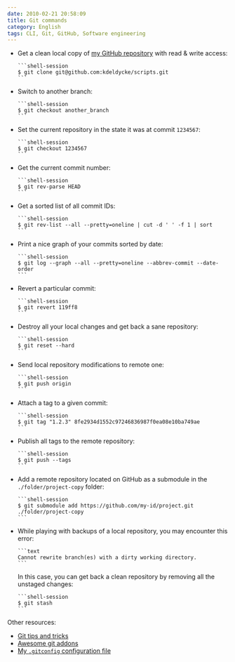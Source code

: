 ```yaml
---
date: 2010-02-21 20:58:09
title: Git commands
category: English
tags: CLI, Git, GitHub, Software engineering
---
```


  * Get a clean local copy of [my GitHub repository](https://github.com/kdeldycke/scripts) with read & write access:

        ```shell-session
        $ git clone git@github.com:kdeldycke/scripts.git
        ```

  * Switch to another branch:

        ```shell-session
        $ git checkout another_branch
        ```

  * Set the current repository in the state it was at commit `1234567`:

        ```shell-session
        $ git checkout 1234567
        ```

  * Get the current commit number:

        ```shell-session
        $ git rev-parse HEAD
        ```

  * Get a sorted list of all commit IDs:

        ```shell-session
        $ git rev-list --all --pretty=oneline | cut -d ' ' -f 1 | sort
        ```

  * Print a nice graph of your commits sorted by date:

        ```shell-session
        $ git log --graph --all --pretty=oneline --abbrev-commit --date-order
        ```

  * Revert a particular commit:

        ```shell-session
        $ git revert 119ff8
        ```

  * Destroy all your local changes and get back a sane repository:

        ```shell-session
        $ git reset --hard
        ```

  * Send local repository modifications to remote one:

        ```shell-session
        $ git push origin
        ```

  * Attach a tag to a given commit:

        ```shell-session
        $ git tag "1.2.3" 8fe2934d1552c97246836987f0ea08e10ba749ae
        ```

  * Publish all tags to the remote repository:

        ```shell-session
        $ git push --tags
        ```

  * Add a remote repository located on GitHub as a submodule in the `./folder/project-copy` folder:

        ```shell-session
        $ git submodule add https://github.com/my-id/project.git ./folder/project-copy
        ```

  * While playing with backups of a local repository, you may encounter this error:

        ```text
        Cannot rewrite branch(es) with a dirty working directory.
        ```

    In this case, you can get back a clean repository by removing all the unstaged changes:

        ```shell-session
        $ git stash
        ```


Other resources:

  * [Git tips and tricks](https://github.com/git-tips/tips#git-tips)
  * [Awesome git addons](https://github.com/stevemao/awesome-git-addons)
  * [My `.gitconfig` configuration file](https://github.com/kdeldycke/dotfiles/blob/main/dotfiles/.gitconfig)
